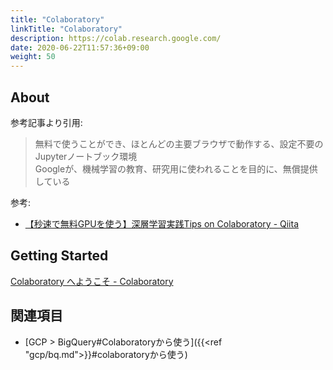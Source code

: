 ```yaml
---
title: "Colaboratory"
linkTitle: "Colaboratory"
description: https://colab.research.google.com/
date: 2020-06-22T11:57:36+09:00
weight: 50
---
```


## About

参考記事より引用:

> 無料で使うことができ、ほとんどの主要ブラウザで動作する、設定不要のJupyterノートブック環境  
> Googleが、機械学習の教育、研究用に使われることを目的に、無償提供している

参考:

- [【秒速で無料GPUを使う】深層学習実践Tips on Colaboratory - Qiita](https://qiita.com/tomo_makes/items/b3c60b10f7b25a0a5935)

## Getting Started

[Colaboratory へようこそ - Colaboratory](https://colab.research.google.com/notebooks/welcome.ipynb?hl=ja)

## 関連項目

- [GCP > BigQuery#Colaboratoryから使う]({{<ref "gcp/bq.md">}}#colaboratoryから使う)
